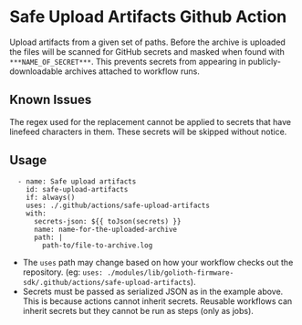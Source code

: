 # Safe Upload Artifacts Github Action

Upload artifacts from a given set of paths. Before the archive is
uploaded the files will be scanned for GitHub secrets and masked when
found with `***NAME_OF_SECRET***`. This prevents secrets from appearing
in publicly-downloadable archives attached to workflow runs.

## Known Issues

The regex used for the replacement cannot be applied to secrets that
have linefeed characters in them. These secrets will be skipped without
notice.

## Usage

```
  - name: Safe upload artifacts
    id: safe-upload-artifacts
    if: always()
    uses: ./.github/actions/safe-upload-artifacts
    with:
      secrets-json: ${{ toJson(secrets) }}
      name: name-for-the-uploaded-archive
      path: |
        path-to/file-to-archive.log
```

- The `uses` path may change based on how your workflow checks out the
  repository. (eg: `uses:
  ./modules/lib/golioth-firmware-sdk/.github/actions/safe-upload-artifacts`).
- Secrets must be passed as serialized JSON as in the example above.
  This is because actions cannot inherit secrets. Reusable workflows can
  inherit secrets but they cannot be run as steps (only as jobs).
